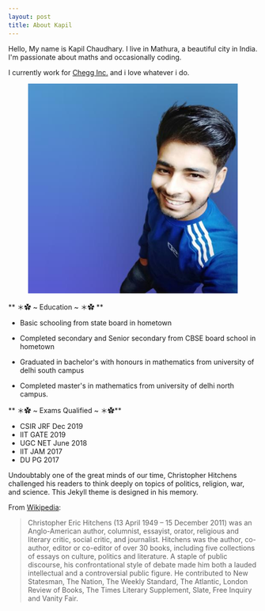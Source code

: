 ```yaml
---
layout: post
title: About Kapil
---
```



Hello, My name is Kapil Chaudhary. I live in Mathura, a beautiful city in India. I'm passionate about maths and occasionally coding.

I currently work for <a href="https://en.m.wikipedia.org/wiki/Chegg" target="_blank">Chegg Inc.</a> and i love whatever i do. 

<figure>
  <img alt="Kapil Chaudhary" src="/me.png" />
</figure>



 ** ＊✿ ~ Education ~ ＊✿ **

  * Basic schooling from state board in hometown
  
  * Completed secondary and Senior secondary from CBSE board school in hometown
  
  * Graduated in bachelor's with honours in mathematics from university of delhi south campus 
  * Completed master's in mathematics from university of delhi north campus.



 ** ＊✿ ~ Exams Qualified ~ ＊✿**

   * CSIR JRF     Dec 2019
   * IIT GATE         2019     
   * UGC NET     June 2018 
   * IIT JAM          2017     
   * DU PG            2017      





Undoubtably one of the great minds of our time, Christopher Hitchens challenged his readers to think deeply on topics of politics, religion, war, and science. This Jekyll theme is designed in his memory.



From [Wikipedia](https://en.wikipedia.org/wiki/Christopher_Hitchens):

>Christopher Eric Hitchens (13 April 1949 – 15 December 2011) was an Anglo-American author, columnist, essayist, orator, religious and literary critic, social critic, and journalist. Hitchens was the author, co-author, editor or co-editor of over 30 books, including five collections of essays on culture, politics and literature. A staple of public discourse, his confrontational style of debate made him both a lauded intellectual and a controversial public figure. He contributed to New Statesman, The Nation, The Weekly Standard, The Atlantic, London Review of Books, The Times Literary Supplement, Slate, Free Inquiry and Vanity Fair.